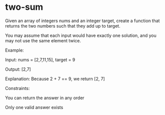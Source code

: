 # two-sum
Given an array of integers nums and an integer target, create a function that returns the two numbers such that they add up to target.

You may assume that each input would have exactly one solution, and you may not use the same element twice.

Example:

Input: nums = [2,7,11,15], target = 9

Output: [2,7]

Explanation: Because 2 + 7 == 9, we return [2, 7]

Constraints:

You can return the answer in any order

Only one valid answer exists




